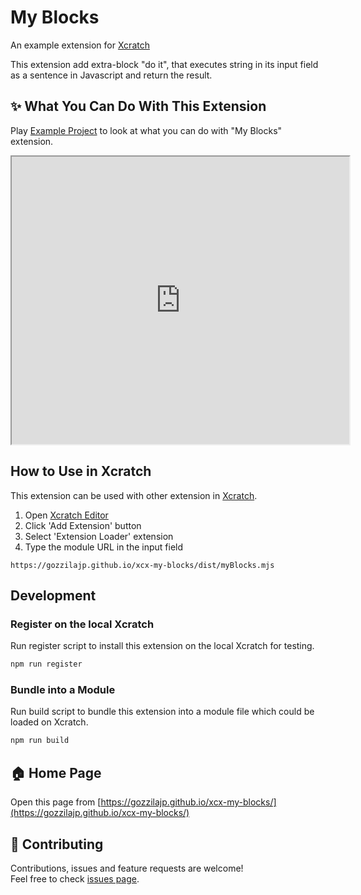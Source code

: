 # My Blocks
An example extension for [Xcratch](https://xcratch.github.io/)

This extension add extra-block "do it", that executes string in its input field as a sentence in Javascript and return the result.


## ✨ What You Can Do With This Extension

Play [Example Project](https://xcratch.github.io/editor/#https://gozzilajp.github.io/xcx-my-blocks/projects/example.sb3) to look at what you can do with "My Blocks" extension. 
<iframe src="https://xcratch.github.io/editor/player#https://gozzilajp.github.io/xcx-my-blocks/projects/example.sb3" width="540px" height="460px"></iframe>


## How to Use in Xcratch

This extension can be used with other extension in [Xcratch](https://xcratch.github.io/). 
1. Open [Xcratch Editor](https://xcratch.github.io/editor)
2. Click 'Add Extension' button
3. Select 'Extension Loader' extension
4. Type the module URL in the input field 
```
https://gozzilajp.github.io/xcx-my-blocks/dist/myBlocks.mjs
```

## Development

### Register on the local Xcratch

Run register script to install this extension on the local Xcratch for testing.

```sh
npm run register
```

### Bundle into a Module

Run build script to bundle this extension into a module file which could be loaded on Xcratch.

```sh
npm run build
```

## 🏠 Home Page

Open this page from [https://gozzilajp.github.io/xcx-my-blocks/](https://gozzilajp.github.io/xcx-my-blocks/)


## 🤝 Contributing

Contributions, issues and feature requests are welcome!<br />Feel free to check [issues page](https://github.com/gozzilajp/xcx-my-blocks/issues). 
